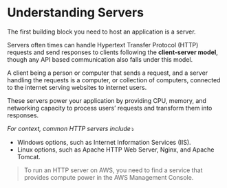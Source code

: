 # Understanding Servers

The first building block you need to host an application is a server. 

Servers often times can handle Hypertext Transfer Protocol (HTTP) requests and send responses to clients following the __client-server model__, though any API based communication also falls under this model.

A client being a person or computer that sends a request, and a server handling the requests is a computer, or collection of computers, connected to the internet serving websites to internet users. 

These servers power your application by providing CPU, memory, and networking capacity to process users’ requests and transform them into responses. 

_For context, common HTTP servers include⤵️_

* Windows options, such as Internet Information Services (IIS).
* Linux options, such as Apache HTTP Web Server, Nginx, and Apache Tomcat.

> To run an HTTP server on AWS, you need to find a service that provides compute power in the AWS Management Console.
> 
